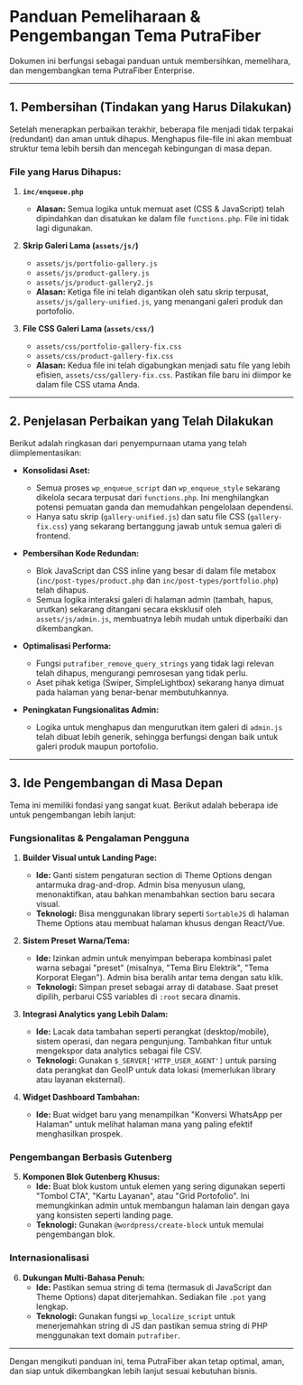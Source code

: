 # Panduan Pemeliharaan & Pengembangan Tema PutraFiber

Dokumen ini berfungsi sebagai panduan untuk membersihkan, memelihara, dan mengembangkan tema PutraFiber Enterprise.

---

## 1. Pembersihan (Tindakan yang Harus Dilakukan)

Setelah menerapkan perbaikan terakhir, beberapa file menjadi tidak terpakai (redundant) dan aman untuk dihapus. Menghapus file-file ini akan membuat struktur tema lebih bersih dan mencegah kebingungan di masa depan.

### File yang Harus Dihapus:

1.  **`inc/enqueue.php`**
    *   **Alasan:** Semua logika untuk memuat aset (CSS & JavaScript) telah dipindahkan dan disatukan ke dalam file `functions.php`. File ini tidak lagi digunakan.

2.  **Skrip Galeri Lama (`assets/js/`)**
    *   `assets/js/portfolio-gallery.js`
    *   `assets/js/product-gallery.js`
    *   `assets/js/product-gallery2.js`
    *   **Alasan:** Ketiga file ini telah digantikan oleh satu skrip terpusat, `assets/js/gallery-unified.js`, yang menangani galeri produk dan portofolio.

3.  **File CSS Galeri Lama (`assets/css/`)**
    *   `assets/css/portfolio-gallery-fix.css`
    *   `assets/css/product-gallery-fix.css`
    *   **Alasan:** Kedua file ini telah digabungkan menjadi satu file yang lebih efisien, `assets/css/gallery-fix.css`. Pastikan file baru ini diimpor ke dalam file CSS utama Anda.

---

## 2. Penjelasan Perbaikan yang Telah Dilakukan

Berikut adalah ringkasan dari penyempurnaan utama yang telah diimplementasikan:

*   **Konsolidasi Aset:**
    *   Semua proses `wp_enqueue_script` dan `wp_enqueue_style` sekarang dikelola secara terpusat dari `functions.php`. Ini menghilangkan potensi pemuatan ganda dan memudahkan pengelolaan dependensi.
    *   Hanya satu skrip (`gallery-unified.js`) dan satu file CSS (`gallery-fix.css`) yang sekarang bertanggung jawab untuk semua galeri di frontend.

*   **Pembersihan Kode Redundan:**
    *   Blok JavaScript dan CSS inline yang besar di dalam file metabox (`inc/post-types/product.php` dan `inc/post-types/portfolio.php`) telah dihapus.
    *   Semua logika interaksi galeri di halaman admin (tambah, hapus, urutkan) sekarang ditangani secara eksklusif oleh `assets/js/admin.js`, membuatnya lebih mudah untuk diperbaiki dan dikembangkan.

*   **Optimalisasi Performa:**
    *   Fungsi `putrafiber_remove_query_strings` yang tidak lagi relevan telah dihapus, mengurangi pemrosesan yang tidak perlu.
    *   Aset pihak ketiga (Swiper, SimpleLightbox) sekarang hanya dimuat pada halaman yang benar-benar membutuhkannya.

*   **Peningkatan Fungsionalitas Admin:**
    *   Logika untuk menghapus dan mengurutkan item galeri di `admin.js` telah dibuat lebih generik, sehingga berfungsi dengan baik untuk galeri produk maupun portofolio.

---

## 3. Ide Pengembangan di Masa Depan

Tema ini memiliki fondasi yang sangat kuat. Berikut adalah beberapa ide untuk pengembangan lebih lanjut:

### Fungsionalitas & Pengalaman Pengguna

1.  **Builder Visual untuk Landing Page:**
    *   **Ide:** Ganti sistem pengaturan section di Theme Options dengan antarmuka drag-and-drop. Admin bisa menyusun ulang, menonaktifkan, atau bahkan menambahkan section baru secara visual.
    *   **Teknologi:** Bisa menggunakan library seperti `SortableJS` di halaman Theme Options atau membuat halaman khusus dengan React/Vue.

2.  **Sistem Preset Warna/Tema:**
    *   **Ide:** Izinkan admin untuk menyimpan beberapa kombinasi palet warna sebagai "preset" (misalnya, "Tema Biru Elektrik", "Tema Korporat Elegan"). Admin bisa beralih antar tema dengan satu klik.
    *   **Teknologi:** Simpan preset sebagai array di database. Saat preset dipilih, perbarui CSS variables di `:root` secara dinamis.

3.  **Integrasi Analytics yang Lebih Dalam:**
    *   **Ide:** Lacak data tambahan seperti perangkat (desktop/mobile), sistem operasi, dan negara pengunjung. Tambahkan fitur untuk mengekspor data analytics sebagai file CSV.
    *   **Teknologi:** Gunakan `$_SERVER['HTTP_USER_AGENT']` untuk parsing data perangkat dan GeoIP untuk data lokasi (memerlukan library atau layanan eksternal).

4.  **Widget Dashboard Tambahan:**
    *   **Ide:** Buat widget baru yang menampilkan "Konversi WhatsApp per Halaman" untuk melihat halaman mana yang paling efektif menghasilkan prospek.

### Pengembangan Berbasis Gutenberg

5.  **Komponen Blok Gutenberg Khusus:**
    *   **Ide:** Buat blok kustom untuk elemen yang sering digunakan seperti "Tombol CTA", "Kartu Layanan", atau "Grid Portofolio". Ini memungkinkan admin untuk membangun halaman lain dengan gaya yang konsisten seperti landing page.
    *   **Teknologi:** Gunakan `@wordpress/create-block` untuk memulai pengembangan blok.

### Internasionalisasi

6.  **Dukungan Multi-Bahasa Penuh:**
    *   **Ide:** Pastikan semua string di tema (termasuk di JavaScript dan Theme Options) dapat diterjemahkan. Sediakan file `.pot` yang lengkap.
    *   **Teknologi:** Gunakan fungsi `wp_localize_script` untuk menerjemahkan string di JS dan pastikan semua string di PHP menggunakan text domain `putrafiber`.

---

Dengan mengikuti panduan ini, tema PutraFiber akan tetap optimal, aman, dan siap untuk dikembangkan lebih lanjut sesuai kebutuhan bisnis.
